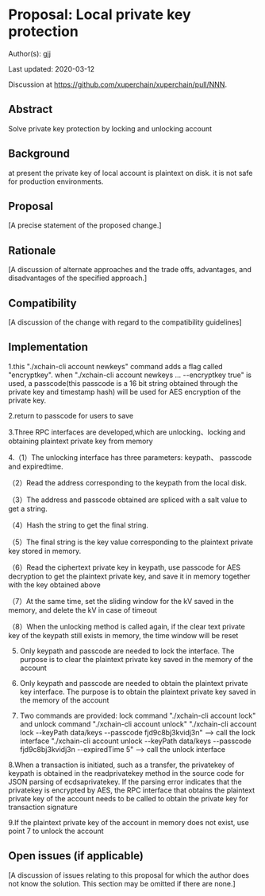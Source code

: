 # Proposal: Local private key protection

Author(s): gjj

Last updated: 2020-03-12

Discussion at https://github.com/xuperchain/xuperchain/pull/NNN.

## Abstract

Solve private key protection by locking and unlocking account

## Background

at present the private key of local account is plaintext on disk. it is not safe for production environments.

## Proposal

[A precise statement of the proposed change.]

## Rationale

[A discussion of alternate approaches and the trade offs, advantages, and disadvantages of the specified approach.]

## Compatibility

[A discussion of the change with regard to the compatibility guidelines]

## Implementation

1.this "./xchain-cli account newkeys" command adds a flag called "encryptkey". when "./xchain-cli account newkeys ... --encryptkey true" is used, a passcode(this passcode is a 16 bit string obtained through the private key and timestamp hash) will be used for AES encryption of the private key.

2.return to passcode for users to save

3.Three RPC interfaces are developed,which are unlocking、locking and obtaining plaintext private key from memory

4.（1）The unlocking interface has three parameters: keypath、 passcode and expiredtime. 

（2）Read the address corresponding to the keypath from the local disk. 

（3）The address and passcode obtained are spliced with a salt value to get a string. 

（4）Hash the string to get the final string. 

（5）The final string is the key value corresponding to the plaintext private key stored in memory.

（6）Read the ciphertext private key in keypath, use passcode for AES decryption to get the plaintext private key, and save it in memory together with the key obtained above

（7）At the same time, set the sliding window for the kV saved in the memory, and delete the kV in case of timeout

（8）When the unlocking method is called again, if the clear text private key of the keypath still exists in memory, the time window will be reset


5. Only keypath and passcode are needed to lock the interface. The purpose is to clear the plaintext private key saved in the memory of the account


6. Only keypath and passcode are needed to obtain the plaintext private key interface. The purpose is to obtain the plaintext private key saved in the memory of the account


7. Two commands are provided: lock command "./xchain-cli account lock" and unlock command "./xchain-cli account unlock"
"./xchain-cli account lock --keyPath data/keys --passcode fjd9c8bj3kvidj3n" --> call the lock interface
"./xchain-cli account unlock --keyPath data/keys --passcode fjd9c8bj3kvidj3n --expiredTime 5" --> call the unlock interface


8.When a transaction is initiated, such as a transfer, the privatekey of keypath is obtained in the readprivatekey method in the source code for JSON parsing of ecdsaprivatekey. If the parsing error indicates that the privatekey is encrypted by AES, the RPC interface that obtains the plaintext private key of the account needs to be called to obtain the private key for transaction signature

9.If the plaintext private key of the account in memory does not exist, use point 7 to unlock the account


## Open issues (if applicable)

[A discussion of issues relating to this proposal for which the author does not
know the solution. This section may be omitted if there are none.]
